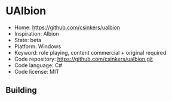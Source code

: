 # UAlbion

- Home: https://github.com/csinkers/ualbion
- Inspiration: Albion
- State: beta
- Platform: Windows
- Keyword: role playing, content commercial + original required
- Code repository: https://github.com/csinkers/ualbion.git
- Code language: C#
- Code license: MIT

## Building

